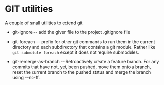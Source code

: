 GIT utilities
=============

A couple of small utilities to extend git


* git-ignore --  add the given file to the project .gitignore file

* git-foreach -- prefix for other git commands to run them in the
  current directory and each subdirectory that contains a git module.
  Rather like `git submodule foreach` except it does not require
  submodules.

* git-remerge-as-branch -- Retroactively create a feature branch.
  For any commits that have not, yet, been pushed, move them onto a
  branch, reset the current branch to the pushed status and merge the
  branch using --no-ff.
